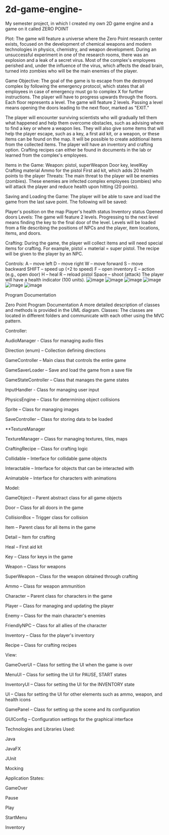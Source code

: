 # 2d-game-engine-
My semester project, in which I created my own 2D game engine and a game on it called ZERO POINT

Plot:
The game will feature a universe where the Zero Point research center exists, focused on the development of chemical weapons and modern technologies in physics, chemistry, and weapon development. During an unsuccessful experiment in one of the research rooms, there was an explosion and a leak of a secret virus. Most of the complex's employees perished and, under the influence of the virus, which affects the dead brain, turned into zombies who will be the main enemies of the player.

Game Objective:
The goal of the game is to escape from the destroyed complex by following the emergency protocol, which states that all employees in case of emergency must go to complex X for further instructions. The player will have to progress upwards through the floors. Each floor represents a level. The game will feature 2 levels. Passing a level means opening the doors leading to the next floor, marked as "EXIT."

The player will encounter surviving scientists who will gradually tell them what happened and help them overcome obstacles, such as advising where to find a key or where a weapon lies. They will also give some items that will help the player escape, such as a key, a first aid kit, or a weapon, or these items can be found on the map. It will be possible to create additional items from the collected items. The player will have an inventory and crafting option. Crafting recipes can either be found in documents in the lab or learned from the complex's employees.

Items in the Game:
Weapon: pistol, superWeapon
Door key, levelKey
Crafting material
Ammo for the pistol
First aid kit, which adds 20 health points to the player
Threats:
The main threat to the player will be enemies (zombies). These enemies are infected complex employees (zombies) who will attack the player and reduce health upon hitting (20 points).

Saving and Loading the Game:
The player will be able to save and load the game from the last save point. The following will be saved:

Player's position on the map
Player's health status
Inventory status
Opened doors
Levels:
The game will feature 2 levels. Progressing to the next level means finding the key to the final door of the level. Levels will be loaded from a file describing the positions of NPCs and the player, item locations, items, and doors.

Crafting:
During the game, the player will collect items and will need special items for crafting. For example, pistol + material = super pistol. The recipe will be given to the player by an NPC.

Controls:
A – move left
D – move right
W – move forward
S – move backward
SHIFT – speed up (+2 to speed)
F – open inventory
E – action (e.g., open door)
H – heal
R – reload pistol
Space – shoot (attack)
The player will have a health indicator (100 units).
![image](https://github.com/KlykauCode/2d-game-engine-/assets/157822018/aa889d78-c2ea-4a2d-9ff3-44ade61eccfe)
![image](https://github.com/KlykauCode/2d-game-engine-/assets/157822018/06f29ecb-9ffa-46a3-9dcf-ca4d840a17d3)
![image](https://github.com/KlykauCode/2d-game-engine-/assets/157822018/d39cfa2e-b46a-48d5-bb26-bb535456104f)
![image](https://github.com/KlykauCode/2d-game-engine-/assets/157822018/e18d6fae-1443-48f8-b282-7c2411228a36)
![image](https://github.com/KlykauCode/2d-game-engine-/assets/157822018/14b522b2-9473-4828-9018-593e91ab4105)
![image](https://github.com/KlykauCode/2d-game-engine-/assets/157822018/d98c455b-083f-4f27-bc7d-6f679f9963be)


Program Documentation

Zero Point Program Documentation
A more detailed description of classes and methods is provided in the UML diagram.
Classes:
The classes are located in different folders and communicate with each other using the MVC pattern.

Controller:

AudioManager - Class for managing audio files

Direction (enum) – Collection defining directions

GameController – Main class that controls the entire game

GameSaverLoader – Save and load the game from a save file

GameStateController – Class that manages the game states

InputHandler - Class for managing user input

PhysicsEngine – Class for determining object collisions

Sprite – Class for managing images

SaveController – Class for storing data to be loaded

**TextureManager

TextureManager – Class for managing textures, tiles, maps

CraftingRecipe – Class for crafting logic

Collidable – Interface for collidable game objects

Interactable – Interface for objects that can be interacted with

Animatable – Interface for characters with animations

Model:

GameObject – Parent abstract class for all game objects

Door – Class for all doors in the game

CollisionBox – Trigger class for collision

Item – Parent class for all items in the game

Detail – Item for crafting

Heal – First aid kit

Key – Class for keys in the game

Weapon – Class for weapons

SuperWeapon – Class for the weapon obtained through crafting

Ammo – Class for weapon ammunition

Character – Parent class for characters in the game

Player – Class for managing and updating the player

Enemy – Class for the main character's enemies

FriendlyNPC – Class for all allies of the character

Inventory – Class for the player's inventory

Recipe – Class for crafting recipes

View:

GameOverUI – Class for setting the UI when the game is over

MenuUI – Class for setting the UI for PAUSE, START states

InventoryUI – Class for setting the UI for the INVENTORY state

UI – Class for setting the UI for other elements such as ammo, weapon, and health icons

GamePanel – Class for setting up the scene and its configuration

GUIConfig – Configuration settings for the graphical interface

Technologies and Libraries Used:

Java

JavaFX

JUnit

Mocking

Application States:

GameOver

Pause

Play

StartMenu

Inventory

